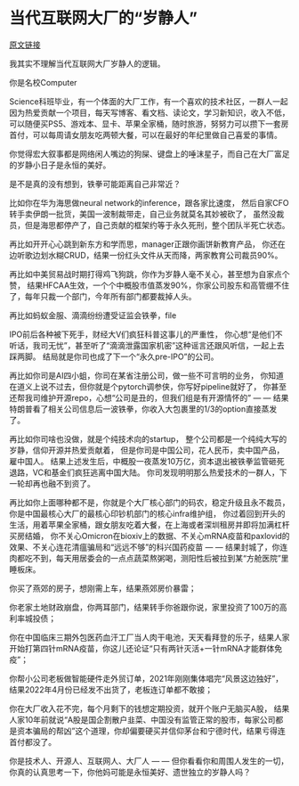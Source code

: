 # 当代互联网大厂的“岁静人”

[原文链接](https://lidang.medium.com/当代互联网大厂的-岁静人-53e29e326562)

我其实不理解当代互联网大厂岁静人的逻辑。

你是名校Computer

Science科班毕业，有一个体面的大厂工作，有一个喜欢的技术社区，一群人一起因为热爱贡献一个项目，每天写博客、看文档、读论文，学习新知识，收入不低，
可以随便买PS5、游戏本、显卡、苹果全家桶，随时旅游，努努力可以攒下一套房首付，可以每周请女朋友吃两顿大餐，可以在最好的年纪里做自己喜爱的事情。

你觉得宏大叙事都是网络闲人嘴边的狗屎、键盘上的唾沫星子，而自己在大厂富足的岁静小日子是永恒的美好。

是不是真的没有想到，铁拳可能距离自己非常近？

比如你在华为海思做neural network的inference，跟各家比速度，
然后自家CFO转手卖伊朗一批货，美国一波制裁带走，自己业务就莫名其妙被砍了，
虽然没裁员，但是海思都停产了，自己贡献的框架约等于永久死刑，整个团队半死亡状态。

再比如开开心心跳到新东方和学而思，manager正跟你画饼新教育产品，
你还在边听歌边划水糊CRUD，结果一份红头文件从天而降，两家教育公司裁员90%。

再比如中美贸易战时期打得鸡飞狗跳，你作为岁静人毫不关心，甚至想为自家点个赞，
结果HFCAA生效，一个个中概股市值蒸发90%，你家公司股东和高管绷不住了，每年只裁一个部门，今年所有部门都要裁掉人头。

再比如蚂蚁金服、滴滴纷纷遭受证监会铁拳，file

IPO前后各种被下死手，财经大V们疯狂科普这事儿的严重性，
你心想“是他们不听话，我司无忧”，甚至听了“滴滴泄露国家机密”这种谣言还跟风听信，一起上去踩两脚。
结局就是你司也成了下一个“永久pre-IPO”的公司。

再比如你司是AI四小蛆，你司在某省注册公司，做一些不可言明的业务，
你知道在道义上说不过去，但你就是个pytorch调参侠，你写好pipeline就好了，
你甚至还帮我司维护开源repo，心想“公司是丑的，但我们组是有开源情怀的”
 — — 结果特朗普看了相关公司信息后一波铁拳，你收入大包裹里的1/3的option直接蒸发了。

再比如你司啥也没做，就是个纯技术向的startup，
整个公司都是一个纯纯大写的岁静，信仰开源并热爱贡献着，
但是你司是中国公司，花人民币，卖中国产品，雇中国人。
结果上述发生后，中概股一夜蒸发10万亿，资本退出被铁拳监管砸死退路，VC和基金们疯狂逃离中国大陆。
你司发现明明那么热爱技术的一群人，下一轮却再也融不到资了。

再比如你上面哪种都不是，你就是个大厂核心部门的码农，稳定升级且永不裁员，
你是中国最核心大厂的最核心印钞机部门的核心infra维护组，
你过着回到开头的生活，用着苹果全家桶，跟女朋友吃着大餐，在上海或者深圳租房并即将加满杠杆买房结婚，
你不关心Omicron在bioxiv上的数据、不关心mRNA疫苗和paxlovid的效果、不关心连花清瘟骗局和“远远不够”的科兴国药疫苗
 — — 结果封城了，你连肉都吃不到，每天用居委会的一点点蔬菜熬粥喝，测阳性后被拉到某“方舱医院”里睡板床。

你买了燕郊的房子，想刚需上车，结果燕郊房价暴雷；

你老家土地财政崩盘，你两耳部门，结果转手你爸跟你说，家里投资了100万的高利率城投债；

你在中国临床三期外包医药血汗工厂当人肉干电池，天天看拜登的乐子，结果人家开始打第四针mRNA疫苗，你这儿还论证“只有两针灭活+一针mRNA才能群体免疫”；

你帮小公司老板做智能硬件走外贸订单，2021年刚刚集体唱完“风景这边独好”，结果2022年4月份已经发不出货了，老板连订单都不敢接；

你在大厂收入花不完，每个月剩下的钱想定期投资，就开个账户无脑买A股，
结果人家10年前就说“A股是国企割散户韭菜、中国没有监管正常的股市，每家公司都是资本骗局的帮凶”这个道理，你却偏要硬买并信仰茅台和宁德时代，结果亏得连首付都没了。

你是技术人、开源人、互联网人、大厂人 — — 但你看看你和周围人发生的一切，你真的认真思考一下，你他妈可能是永恒美好、遗世独立的岁静人吗？
